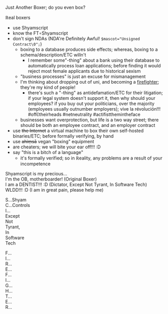 Just Another Boxer; do you even box?

ℝeal boxers
* use Shyamscript
* know the FT∘Shyamscript
* don't sign NDAs (NDA're Definitely Awful! `$mascot="Unsigned Contract\0";`)
	* boxing to a database produces side effects; whereas, boxing to a schema/description/ETC willn't
		* I remember some"-thing" about a bank using their database to automatically process loan applications; before finding it would reject most female applicants due to historical sexism
	* "business processes" is just an excuse for mismanagement
	* I'm thinking about dropping out of uni, and becoming a [firefighter](http://www.miltonindependent.com/georgia-firefighters-question-new-policy/); they're my kind of people!
		* there's such a "-thing" as antidefamation/ETC for their litigation; if your legal system doesn't support it, then why should your employees? if you buy out your politicians, over the majority (employees usually outnumber employers); vive la révolución!!! #offc̄theirheads #netneutrality #actifistthemintheface
	* businesses want overprotection, but life is a two way street; there should be both an employee contract, and an employer contract
* use ~~the Internet~~ a virtual machine to box their own self-hosted binaries/ETC; before formally verifying, by hand
* use ~~ahiṃsā~~ vegan "boxing" equipment
* are cheaters; we will bite your ear off!!! :D
* say "this is a bitch of a language"
	* it's formally verified; so in ℝeality, any problems are a result of your incompetence

Shyamscript is my precious...
<br>I'm the OB, motherboarder! (Original Boxer)
<br>I am a DENTIST!!! :D (Dictator, Except Not Tyrant, In Software Tech)
<br>WLDD!!! :D (I am in great pain, please help me)

S...Shyam
<br>C...Controls
<br>I...
<br>Except
<br>Not
<br>Tyrant,
<br>In
<br>Software
<br>Tech

F...
<br>I...
<br>R...
<br>E...
<br>F...
<br>I...
<br>G...
<br>H...
<br>T...
<br>E...
<br>R...
